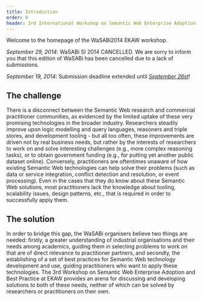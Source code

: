 ```yaml
---
title: Introduction
order: 0
header: 3rd International Workshop on Semantic Web Enterprise Adoption and Best Practice
---
```


Welcome to the homepage of the WaSABi2014 EKAW workshop.

*September 29, 2014*: WaSABi SI 2014 CANCELLED. We are sorry to inform you that this edition of WaSABi has been cancelled due to a lack of submissions.

*September 19, 2014*: Submission deadline extended until [*September 26st*](/submissions/)!

## The challenge
There is a disconnect between the Semantic Web research and commercial practitioner communities, as evidenced by the limited uptake of these very promising technologies in the broader industry. Researchers steadily improve upon logic modelling and query languages, reasoners and triple stores, and development tooling - but all too often, these improvements are driven not by real business needs, but rather by the interests of researchers to work on and solve interesting challenges (e.g., more complex reasoning tasks), or to obtain government funding (e.g., for putting yet another public dataset online). Conversely, practitioners are oftentimes unaware of how existing Semantic Web technologies can help solve their problems (such as data or service integration, conflict detection and resolution, or event processing). Even in the cases that they do know about these Semantic Web solutions, most practitioners lack the knowledge about tooling, scalability issues, design patterns, etc., that is required in order to successfully apply them.

## The solution
In order to bridge this gap, the WaSABi organisers believe two things are needed: firstly, a greater understanding of industrial organisations and their needs among academics, guiding them in selecting problems to work on that are of direct relevance to practitioner partners, and secondly, the establishing of a set of best practices for Semantic Web technology development and use, guiding practitioners who want to apply these technologies. The 3rd Workshop on Semantic Web Enterprise Adoption and Best Practice at EKAW provides an arena for discussing and developing solutions to both of these needs, neither of which can be solved by researchers or practitioners on their own.
